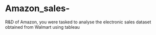 # Amazon_sales-
R&amp;D of Amazon, you were tasked to analyse the electronic sales dataset obtained from Walmart using tableau
